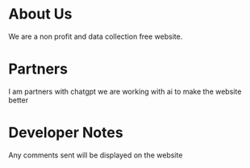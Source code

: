 # About Us
We are a non profit and data collection free website.

# Partners
I am partners with chatgpt we are working with ai to make the website better

# Developer Notes
Any comments sent will be displayed on the website

